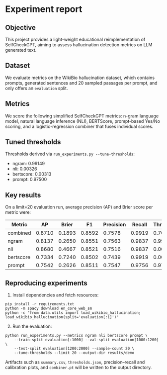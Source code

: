 # Experiment report

## Objective
This project provides a light-weight educational reimplementation of SelfCheckGPT, aiming to assess hallucination detection metrics on LLM generated text.

## Dataset
We evaluate metrics on the WikiBio hallucination dataset, which contains prompts, generated sentences and 20 sampled passages per prompt, and only offers an `evaluation` split.

## Metrics
We score the following simplified SelfCheckGPT metrics: n-gram language model, natural language inference (NLI), BERTScore, prompt-based Yes/No scoring, and a logistic-regression combiner that fuses individual scores.

## Tuned thresholds
Thresholds derived via `run_experiments.py --tune-thresholds`:

- ngram: 0.99149
- nli: 0.00326
- bertscore: 0.00313
- prompt: 0.97500

## Key results
On a limit=20 evaluation run, average precision (AP) and Brier score per metric were:

| Metric   | AP    | Brier | F1    | Precision | Recall | Threshold |
|----------|-------|-------|-------|-----------|--------|-----------|
| combined | 0.8710| 0.1893| 0.8592| 0.7578    | 0.9919 | 0.7084    |
| ngram    | 0.8137| 0.2650| 0.8551| 0.7563    | 0.9837 | 0.9915    |
| nli      | 0.8680| 0.4667| 0.8521| 0.7516    | 0.9837 | 0.00326   |
| bertscore| 0.7334| 0.7240| 0.8502| 0.7439    | 0.9919 | 0.00313   |
| prompt   | 0.7542| 0.2626| 0.8511| 0.7547    | 0.9756 | 0.9750    |

## Reproducing experiments
1. Install dependencies and fetch resources:

```
pip install -r requirements.txt
python -m spacy download en_core_web_sm
python -c "from data.utils import load_wikibio_hallucination; load_wikibio_hallucination(split='evaluation[:1]')"
```

2. Run the evaluation:

```
python run_experiments.py --metrics ngram nli bertscore prompt \
    --train-split evaluation[:1000] --val-split evaluation[1000:1200] \
    --test-split evaluation[1200:2000] --sample-count 20 \
    --tune-thresholds --limit 20 --output-dir results/demo
```

Artifacts such as `summary.csv`, `thresholds.json`, precision–recall and calibration plots, and `combiner.pt` will be written to the output directory.

